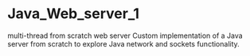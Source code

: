 # Java_Web_server_1
multi-thread from scratch web server 
Custom implementation of a Java server from scratch to explore Java network and sockets functionality.
